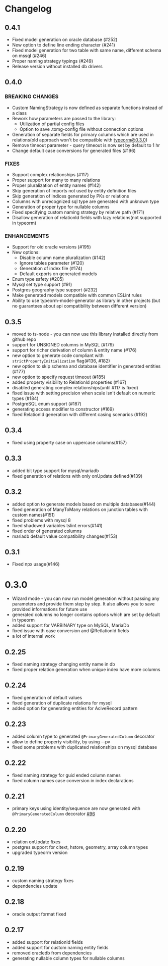 # Changelog

## 0.4.1

* Fixed model generation on oracle database (#252)
* New option to define line ending character (#241)
* Fixed  model generation for two table with same name, different schema on mssql (#246)
* Proper naming strategy typings (#249)
* Release version without installed db drivers

## 0.4.0

### BREAKING CHANGES

* Custom NamingStrategy is now defined as separate functions instead of a class
* Rework how parameters are passed to the library:
    - Utilization of partial config files
    - Option to save .tomg-config file without connection options
* Generation of separate fields for primary columns which are used in relations(old approach won't be compatible with typeorm@0.3.0)
* Remove timeout parameter - query timeout is now set by default to 1 hr
* Change default case conversions for generated files (#196)

### FIXES
* Support complex relationships (#117)
* Proper support for many to many relations
* Proper pluralization of entity names (#142)
* Skip generation of imports not used by entity definition files
* Skip generation of indices generated by PKs or relations
* Columns with unrecognized sql type are generated with unknown type
* Generation of proper type for nullable columns
* Fixed specifying custom naming strategy by relative path (#171)
* Disallow generation of relationId fields with lazy relations(not supported in typeorm)

### ENHANCEMENTS
* Support for old oracle versions (#195) 
* New options:
    * Disable column name pluralization (#142)
    * Ignore tables parameter (#120)
    * Generation of index file (#174)
    * Default exports on generated models
* Enum type safety (#205)
* Mysql set type support (#91)
* Postgres geography type support (#232)
* Make generated models compatible with common ESLint rules
* Ability to use typeorm-model-generator as library in other projects (but no guarantees about api compatibility between different version)

## 0.3.5

* moved to ts-node - you can now use this library installed directly from github repo
* support for UNSIGNED columns in MySQL (#179)
* support for richer derivation of column & entity name (#176)
* new option to generate code compliant with `strictPropertyInitialization` flag(#136, #182)
* new option to skip schema and database identifier in generated entities (#177)
* new option to specify request timeout (#185)
* added property visibility to RelationId properties (#167)
* disabled generating complex relationships(until #117 is fixed)
* fixed issue with setting precision when scale isn't default on numeric types (#184)
* PostgreSQL enum support (#187)
* generating access modifier to constructor (#169)
* fixed RelationId generation with different casing scenarios (#192)

## 0.3.4

* fixed using property case on uppercase columns(#157)

## 0.3.3

* added bit type support for mysql/mariadb
* fixed generation of relations with only onUpdate defined(#139)

## 0.3.2
* added option to generate models based on multiple databases(#144)
* fixed generation of ManyToMany relations on junction tables with custom names(#151)
* fixed problems with mysql 8
* fixed shadowed variables tslint errors(#141)
* fixed order of generated columns
* mariadb default value compatibility changes(#153)

## 0.3.1
* Fixed npx usage(#146)

# 0.3.0
* Wizard mode - you can now run model generation without passing any parameters and provide them step by step. It also allows you to save provided informations for future use
* generated columns no longer contains options which are set by default in typeorm
* added support for VARBINARY type on MySQL, MariaDb
* fixed issue with case conversion and @RetlationId fields
* a lot of internal work

## 0.2.25
* fixed naming strategy changing entity name in db
* fixed proper relation generation when unique index have more columns

## 0.2.24
* fixed generation of default values
* fixed generation of duplicate relations for mysql
* added option for generating entities for AciveRecord pattern

## 0.2.23
* added column type to generated `@PrimaryGeneratedColumn` decorator
* allow to define property visibility, by using --pv
* fixed some problems with duplicated relationships on mysql database

## 0.2.22
* fixed naming strategy for guid ended column names
* fixed column names case conversion in index declarations

## 0.2.21
* primary keys using identity/sequence are now generated with `@PrimaryGeneratedColumn` decorator [#96](https://github.com/Kononnable/typeorm-model-generator/issues/96)

## 0.2.20
* relation onUpdate fixes
* postgres support for citext, hstore, geometry, array column types
* upgraded typeorm version

## 0.2.19
* custom naming strategy fixes
* dependencies update

## 0.2.18
* oracle output format fixed

## 0.2.17

* added support for relationId fields
* added support for custom naming entity fields
* removed oracledb from dependencies
* generating nullable column types for nullable columns
